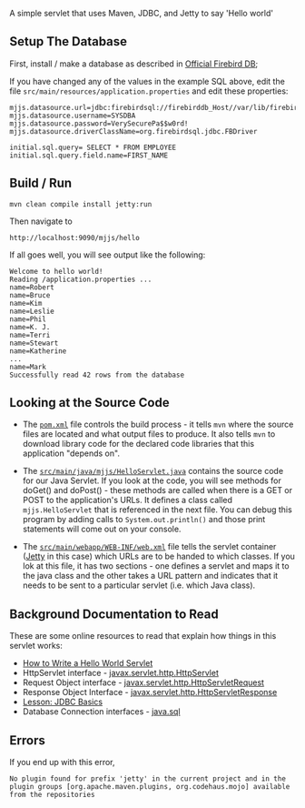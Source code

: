 
A simple servlet that uses Maven, JDBC, and Jetty to say 'Hello world'

Setup The Database
------------------

First, install / make a database as described in [Official Firebird DB](Docu]https://firebirdsql.org/manual/ubusetup.html);

If you have changed any of the values in the example SQL above, edit
the file `src/main/resources/application.properties` and edit these
properties:

     
    mjjs.datasource.url=jdbc:firebirdsql://firebirddb_Host//var/lib/firebird/2.5/data/employee.fdb
    mjjs.datasource.username=SYSDBA
    mjjs.datasource.password=VerySecurePa$$w0rd!
    mjjs.datasource.driverClassName=org.firebirdsql.jdbc.FBDriver
    
    initial.sql.query= SELECT * FROM EMPLOYEE  
    initial.sql.query.field.name=FIRST_NAME

Build / Run
-----------

    mvn clean compile install jetty:run

Then navigate to 

    http://localhost:9090/mjjs/hello


If all goes well, you will see output like the following:

    Welcome to hello world!
    Reading /application.properties ...
    name=Robert
    name=Bruce
    name=Kim
    name=Leslie
    name=Phil
    name=K. J.
    name=Terri
    name=Stewart
    name=Katherine
    ...
    name=Mark
    Successfully read 42 rows from the database


Looking at the Source Code
--------------------------

* The [`pom.xml`](https://github.com/csev/maven-jetty-jdbc-servlet/blob/master/pom.xml) file controls the build process - it tells `mvn` where the source files 
are located and what output files to produce.  It also tells `mvn` to download library code
for the declared code libraries that this application "depends on".

* The [`src/main/java/mjjs/HelloServlet.java`](https://github.com/csev/maven-jetty-jdbc-servlet/blob/master/src/main/java/mjjs/HelloServlet.java) contains the source code for our Java Servlet.
If you look at the code, you will see methods for doGet() and doPost() - these methods are
called when there is a GET or POST to the application's URLs.  It defines a class called
`mjjs.HelloServlet` that is referenced in the next file.   You can debug this program by 
adding calls to `System.out.println()` and those print statements will come out on your console.

* The [`src/main/webapp/WEB-INF/web.xml`](https://github.com/csev/maven-jetty-jdbc-servlet/blob/master/src/main/webapp/WEB-INF/web.xml) file tells the servlet container ([Jetty](http://www.eclipse.org/jetty/) in this case)
which URLs are to be handed to which classes.  If you lok at this file, it has two 
sections - one defines a servlet and maps it to the java class and the other takes a URL
pattern and indicates that it needs to be sent to a particular servlet (i.e. which Java class).

    
Background Documentation to Read
--------------------------------

These are some online resources to read that explain how things in this servlet works:

* [How to Write a Hello World Servlet](http://stackoverflow.com/questions/18821227/how-to-write-hello-world-servlet-example)
* HttpServlet interface - [javax.servlet.http.HttpServlet](http://docs.oracle.com/javaee/6/api/javax/servlet/http/HttpServlet.html)
* Request Object interface - [javax.servlet.http.HttpServletRequest](http://docs.oracle.com/javaee/6/api/javax/servlet/http/HttpServletRequest.html)
* Response Object Interface - [javax.servlet.http.HttpServletResponse](http://docs.oracle.com/javaee/6/api/javax/servlet/http/HttpServletResponse.html)
* [Lesson: JDBC Basics](https://docs.oracle.com/javase/tutorial/jdbc/basics/)
* Database Connection interfaces - [java.sql](http://docs.oracle.com/javase/7/docs/api/java/sql/package-summary.html)


Errors
------

If you end up with this error, 

    No plugin found for prefix 'jetty' in the current project and in the
    plugin groups [org.apache.maven.plugins, org.codehaus.mojo] available
    from the repositories


